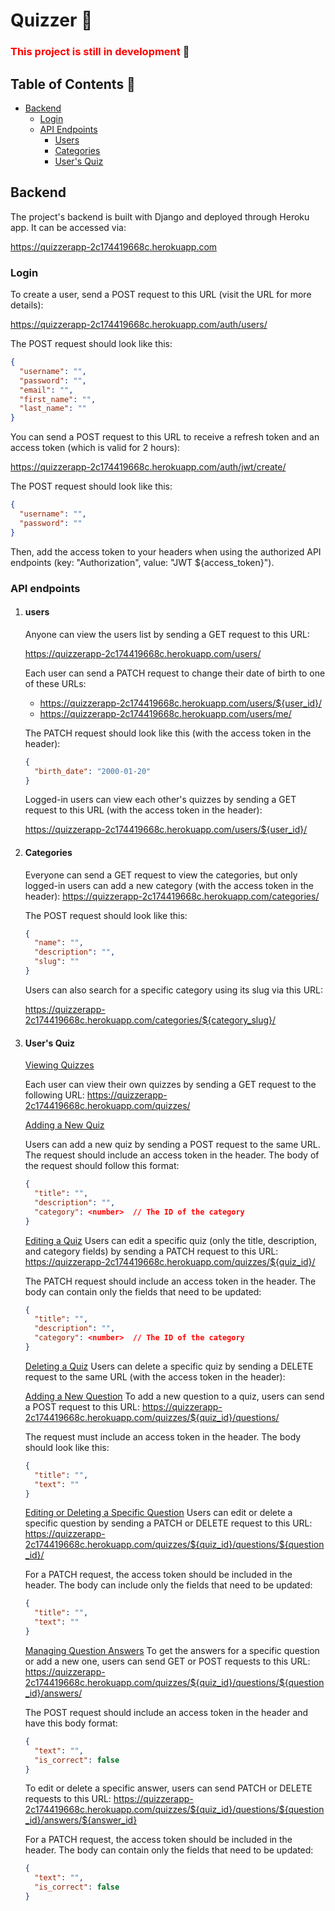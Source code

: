 # Quizzer 🪩

### <font color="red">This project is still in development</font> 🔨

## Table of Contents 📖

- [Backend](#backend)
  - [Login](#login)
  - [API Endpoints](#api-endpoints)
    - [Users](#users)
    - [Categories](#categories)
    - [User's Quiz](#users-quiz)

## Backend

The project's backend is built with Django and deployed through Heroku app. It can be accessed via:

https://quizzerapp-2c174419668c.herokuapp.com

### Login

To create a user, send a POST request to this URL (visit the URL for more details):

https://quizzerapp-2c174419668c.herokuapp.com/auth/users/

The POST request should look like this:

```json
{
  "username": "",
  "password": "",
  "email": "",
  "first_name": "",
  "last_name": ""
}
```

You can send a POST request to this URL to receive a refresh token and an access token (which is valid for 2 hours):

https://quizzerapp-2c174419668c.herokuapp.com/auth/jwt/create/

The POST request should look like this:

```json
{
  "username": "",
  "password": ""
}
```

Then, add the access token to your headers when using the authorized API endpoints (key: "Authorization", value: "JWT ${access_token}").

### API endpoints

1. #### users

   Anyone can view the users list by sending a GET request to this URL:

   https://quizzerapp-2c174419668c.herokuapp.com/users/

   Each user can send a PATCH request to change their date of birth to one of these URLs:

   - https://quizzerapp-2c174419668c.herokuapp.com/users/${user_id}/
   - https://quizzerapp-2c174419668c.herokuapp.com/users/me/

   The PATCH request should look like this (with the access token in the header):

   ```json
   {
     "birth_date": "2000-01-20"
   }
   ```

   Logged-in users can view each other's quizzes by sending a GET request to this URL (with the access token in the header):

   https://quizzerapp-2c174419668c.herokuapp.com/users/${user_id}/

2. #### Categories

   Everyone can send a GET request to view the categories, but only logged-in users can add a new category (with the access token in the header):
   https://quizzerapp-2c174419668c.herokuapp.com/categories/

   The POST request should look like this:

   ```json
   {
     "name": "",
     "description": "",
     "slug": ""
   }
   ```

   Users can also search for a specific category using its slug via this URL:

   https://quizzerapp-2c174419668c.herokuapp.com/categories/${category_slug}/

3. #### User's Quiz

   <ins>Viewing Quizzes</ins>

   Each user can view their own quizzes by sending a GET request to the following URL:
   https://quizzerapp-2c174419668c.herokuapp.com/quizzes/

   <ins>Adding a New Quiz</ins>

   Users can add a new quiz by sending a POST request to the same URL. The request should include an access token in the header. The body of the request should follow this format:

   ```json
   {
     "title": "",
     "description": "",
     "category": <number>  // The ID of the category
   }
   ```

   <ins>Editing a Quiz</ins>
   Users can edit a specific quiz (only the title, description, and category fields) by sending a PATCH request to this URL:
   https://quizzerapp-2c174419668c.herokuapp.com/quizzes/${quiz_id}/

   The PATCH request should include an access token in the header. The body can contain only the fields that need to be updated:

   ```json
   {
     "title": "",
     "description": "",
     "category": <number>  // The ID of the category
   }
   ```

   <ins>Deleting a Quiz</ins>
   Users can delete a specific quiz by sending a DELETE request to the same URL (with the access token in the header):

   <ins>Adding a New Question</ins>
   To add a new question to a quiz, users can send a POST request to this URL:
   https://quizzerapp-2c174419668c.herokuapp.com/quizzes/${quiz_id}/questions/

   The request must include an access token in the header. The body should look like this:

   ```json
   {
     "title": "",
     "text": ""
   }
   ```

   <ins>Editing or Deleting a Specific Question</ins>
   Users can edit or delete a specific question by sending a PATCH or DELETE request to this URL:
   https://quizzerapp-2c174419668c.herokuapp.com/quizzes/${quiz_id}/questions/${question_id}/

   For a PATCH request, the access token should be included in the header. The body can include only the fields that need to be updated:

   ```json
   {
     "title": "",
     "text": ""
   }
   ```

   <ins>Managing Question Answers</ins>
   To get the answers for a specific question or add a new one, users can send GET or POST requests to this URL:
   https://quizzerapp-2c174419668c.herokuapp.com/quizzes/${quiz_id}/questions/${question_id}/answers/

   The POST request should include an access token in the header and have this body format:

   ```json
   {
     "text": "",
     "is_correct": false
   }
   ```

   To edit or delete a specific answer, users can send PATCH or DELETE requests to this URL:
   https://quizzerapp-2c174419668c.herokuapp.com/quizzes/${quiz_id}/questions/${question_id}/answers/${answer_id}

   For a PATCH request, the access token should be included in the header. The body can contain only the fields that need to be updated:

   ```json
   {
     "text": "",
     "is_correct": false
   }
   ```
